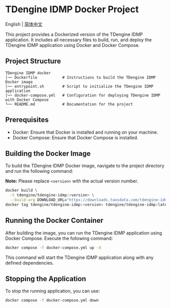 # TDengine IDMP Docker Project

English | [简体中文](README-CN.md)

This project provides a Dockerized version of the TDengine IDMP application. It includes all necessary files to build, run, and deploy the TDengine IDMP application using Docker and Docker Compose.

## Project Structure

```
TDengine IDMP docker
│── Dockerfile           # Instructions to build the TDengine IDMP Docker image
│── entrypoint.sh        # Script to initialize the TDengine IDMP application
│── docker-compose.yml   # Configuration for deploying TDengine IDMP with Docker Compose
└── README.md            # Documentation for the project
```

## Prerequisites

- Docker: Ensure that Docker is installed and running on your machine.
- Docker Compose: Ensure that Docker Compose is installed.

## Building the Docker Image

To build the TDengine IDMP Docker image, navigate to the project directory and run the following command:

**Note:** Please replace `<version>` with the actual version number.

```bash
docker build \
  -t tdengine/tdengine-idmp:<version> \
  --build-arg DOWNLOAD_URL="https://downloads.taosdata.com/tdengine-idmp/enterprise/<version>/tdengine-idmp-enterprise-<version>-linux.tar.gz" .
docker tag tdengine/tdengine-idmp:<version> tdengine/tdengine-idmp:latest
```

## Running the Docker Container

After building the image, you can run the TDengine IDMP application using Docker Compose. Execute the following command:

```bash
docker compose -f docker-compose.yml up -d
```

This command will start the TDengine IDMP application along with any defined dependencies.

## Stopping the Application

To stop the running application, you can use:

```bash
docker compose -f docker-compose.yml down
```
